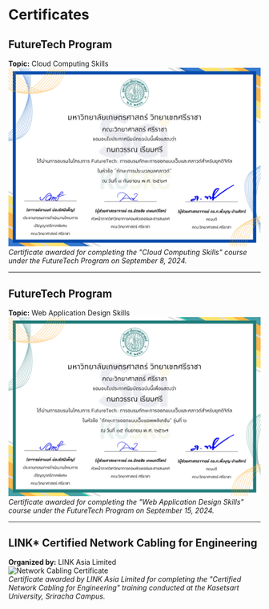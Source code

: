 # Certificates

## FutureTech Program
**Topic:** Cloud Computing Skills  
![FutureTech Cloud Computing Certificate](01.jpg)  
*Certificate awarded for completing the "Cloud Computing Skills" course under the FutureTech Program on September 8, 2024.*

---

## FutureTech Program
**Topic:** Web Application Design Skills  
![FutureTech Web Design Certificate](02.jpg)  
*Certificate awarded for completing the "Web Application Design Skills" course under the FutureTech Program on September 15, 2024.*

---

## LINK* Certified Network Cabling for Engineering  
**Organized by:** LINK Asia Limited  
![Network Cabling Certificate](IMG_6220.jpeg)  
*Certificate awarded by LINK Asia Limited for completing the "Certified Network Cabling for Engineering" training conducted at the Kasetsart University, Sriracha Campus.*
